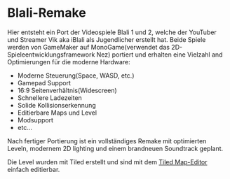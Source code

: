 # Blali-Remake

Hier entsteht ein Port der Videospiele Blali 1 und 2, welche der YouTuber und Streamer Vik aka iBlali als Jugendlicher erstellt hat.
Beide Spiele werden von GameMaker auf MonoGame(verwendet das 2D-Spieleentwicklungsframework Nez) portiert und erhalten eine Vielzahl and Optimierungen für die moderne Hardware:

- Moderne Steuerung(Space, WASD, etc.)
- Gamepad Support
- 16:9 Seitenverhältnis(Widescreen)
- Schnellere Ladezeiten
- Solide Kollisionserkennung
- Editierbare Maps und Level
- Modsupport
- etc...

Nach fertiger Portierung ist ein vollständiges Remake mit optimierten Leveln, modernem 2D lighting und einem brandneuen Soundtrack geplant.

Die Level wurden mit Tiled erstellt und sind mit dem [Tiled Map-Editor](https://www.mapeditor.org/) einfach editierbar.
